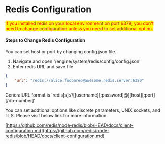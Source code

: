 # Redis Configuration

<mark style="color:red;">If you installed redis on your local environment on port 6379, you don't need to change configuration unless you need to set additional option.</mark>&#x20;



#### Steps to Change Redis Configuration

You can set host or port by changing config.json file.&#x20;

1. Navigate and open '/engine/system/redis/config/config.json'
2. Enter redis URL and save file

```json
{ 
    "url": "redis://alice:foobared@awesome.redis.server:6380"
}
```

GeneralURL format is 'redis\[s]://\[\[username]\[:password]@]\[host]\[:port]\[/db-number]'&#x20;

You can set addtional options like discrete parameters, UNIX sockets, and TLS. Please visit below link for more information.&#x20;

[https://github.com/redis/node-redis/blob/HEAD/docs/client-configuration.md](https://github.com/redis/node-redis/blob/HEAD/docs/client-configuration.md)


